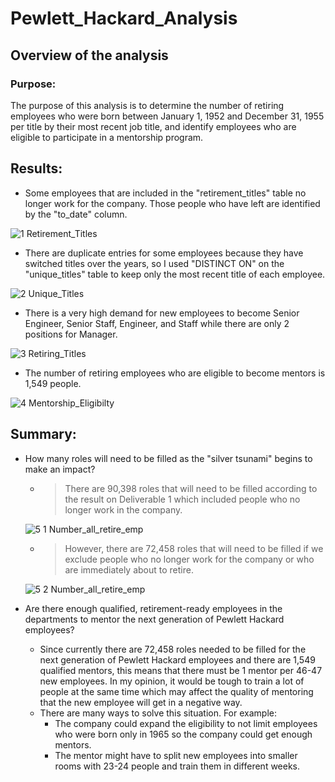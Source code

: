 # Pewlett_Hackard_Analysis

## Overview of the analysis

### Purpose:

The purpose of this analysis is to determine the number of retiring employees who were born between January 1, 1952 and December 31, 1955 per title by their most recent job title, 
and identify employees who are eligible to participate in a mentorship program.
   
   
## Results: 

- Some employees that are included in the "retirement_titles" table no longer work for the company. Those people who have left are identified by the "to_date" column.

![1  Retirement_Titles](https://user-images.githubusercontent.com/89308251/136643098-1d194f1f-c184-4050-ad51-bef2d8cf5bc3.png)



- There are duplicate entries for some employees because they have switched titles over the years, so I used "DISTINCT ON" on the "unique_titles" table to keep only the most recent title of each employee.

![2  Unique_Titles](https://user-images.githubusercontent.com/89308251/136643101-f9ac3acd-b76f-42c7-b046-6e8e2dd2988f.png)



- There is a very high demand for new employees to become Senior Engineer, Senior Staff, Engineer, and Staff while there are only 2 positions for Manager. 

![3  Retiring_Titles](https://user-images.githubusercontent.com/89308251/136643106-20e0a60d-8c7d-4e6d-a8b2-2c87093e0596.png)



- The number of retiring employees who are eligible to become mentors is 1,549 people.

![4  Mentorship_Eligibilty](https://user-images.githubusercontent.com/89308251/136643109-05822c85-00ef-43f0-bf71-e2ee1f071b38.png)


 
 
## Summary: 

- How many roles will need to be filled as the "silver tsunami" begins to make an impact?
   
   
   - > There are 90,398 roles that will need to be filled according to the result on Deliverable 1 which included people who no longer work in the company.
   
   ![5 1 Number_all_retire_emp](https://user-images.githubusercontent.com/89308251/136643189-0931f87d-43bc-426b-9945-583523f547aa.png)



   
   - > However, there are 72,458 roles that will need to be filled if we exclude people who no longer work for the company or who are immediately about to retire.

   ![5 2 Number_all_retire_emp](https://user-images.githubusercontent.com/89308251/136643118-9f6e31d0-d297-4183-8dba-98f262b973f8.png)


    
- Are there enough qualified, retirement-ready employees in the departments to mentor the next generation of Pewlett Hackard employees?

   - Since currently there are 72,458 roles needed to be filled for the next generation of Pewlett Hackard employees and there are 1,549 qualified mentors, 
this means that there must be 1 mentor per 46-47 new employees. In my opinion, it would be tough to train a lot of people at the same time which may affect the quality of mentoring that the new employee will get in a negative way.
   - There are many ways to solve this situation. For example: 
      - The company could expand the eligibility to not limit employees who were born only in 1965 so the company could get enough mentors.
      - The mentor might have to split new employees into smaller rooms with 23-24 people and train them in different weeks.     






